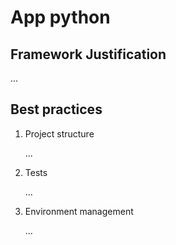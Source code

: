 # App python

## Framework Justification

...

## Best practices

1. Project structure

    ...

1. Tests

    ...

1. Environment management
   
    ...
